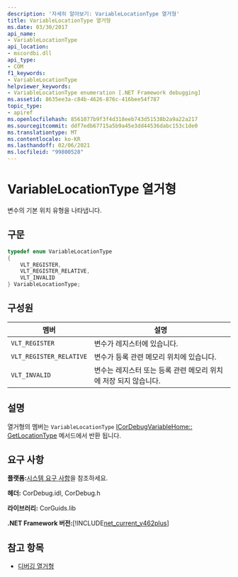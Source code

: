 ```yaml
---
description: '자세히 알아보기: VariableLocationType 열거형'
title: VariableLocationType 열거형
ms.date: 03/30/2017
api_name:
- VariableLocationType
api_location:
- mscordbi.dll
api_type:
- COM
f1_keywords:
- VariableLocationType
helpviewer_keywords:
- VariableLocationType enumeration [.NET Framework debugging]
ms.assetid: 8635ee3a-c84b-4626-876c-416bee54f787
topic_type:
- apiref
ms.openlocfilehash: 8561077b9f3f4d318eeb743d51538b2a9a22a217
ms.sourcegitcommit: ddf7edb67715a5b9a45e3dd44536dabc153c1de0
ms.translationtype: MT
ms.contentlocale: ko-KR
ms.lasthandoff: 02/06/2021
ms.locfileid: "99800528"
---
```

# <a name="variablelocationtype-enumeration"></a>VariableLocationType 열거형

변수의 기본 위치 유형을 나타냅니다.  
  
## <a name="syntax"></a>구문  
  
```cpp  
typedef enum VariableLocationType  
{  
    VLT_REGISTER,
    VLT_REGISTER_RELATIVE,
    VLT_INVALID  
} VariableLocationType;  
```  
  
## <a name="members"></a>구성원  
  
|멤버|설명|  
|------------|-----------------|  
|`VLT_REGISTER`|변수가 레지스터에 있습니다.|  
|`VLT_REGISTER_RELATIVE`|변수가 등록 관련 메모리 위치에 있습니다.|  
|`VLT_INVALID`|변수는 레지스터 또는 등록 관련 메모리 위치에 저장 되지 않습니다.|  
  
## <a name="remarks"></a>설명  

 열거형의 멤버는 `VariableLocationType` [ICorDebugVariableHome:: GetLocationType](icordebugvariablehome-getlocationtype-method.md) 메서드에서 반환 됩니다.  
  
## <a name="requirements"></a>요구 사항  

 **플랫폼:**[시스템 요구 사항](../../get-started/system-requirements.md)을 참조하세요.  
  
 **헤더:** CorDebug.idl, CorDebug.h  
  
 **라이브러리:** CorGuids.lib  
  
 **.NET Framework 버전:**[!INCLUDE[net_current_v462plus](../../../../includes/net-current-v462plus-md.md)]  
  
## <a name="see-also"></a>참고 항목

- [디버깅 열거형](debugging-enumerations.md)
